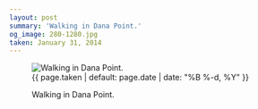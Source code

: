 ```yaml
---
layout: post
summary: 'Walking in Dana Point.'
og_image: 280-1280.jpg
taken: January 31, 2014
---
```


<figure class="post" data-src="{{ site.assets_url }}/{{ page.og_image }}">
<img alt="Walking in Dana Point." sizes="(min-width: 700px) 50vw, calc(100vw - 2rem)" src="{{ site.assets_url }}/280-640.jpg" srcset="{{ site.assets_url }}/280-1280.jpg 1280w, {{ site.assets_url }}/280-960.jpg 960w, {{ site.assets_url }}/280-640.jpg 640w, {{ site.assets_url }}/280-320.jpg 320w"/>
<figcaption>
<time>{{ page.taken | default: page.date | date: "%B %-d, %Y" }}</time>
<p>Walking in Dana Point.</p>
</figcaption>
</figure>
